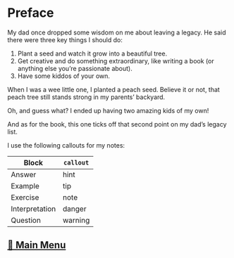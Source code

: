 # Preface

My dad once dropped some wisdom on me about leaving a legacy. He said there were three key things I should do:

1. Plant a seed and watch it grow into a beautiful tree.
2. Get creative and do something extraordinary, like writing a book (or anything else you’re passionate about).
3. Have some kiddos of your own.

When I was a wee little one, I planted a peach seed. Believe it or not, that peach tree still stands strong in my parents’ backyard.

Oh, and guess what? I ended up having two amazing kids of my own!

And as for the book, this one ticks off that second point on my dad’s legacy list.

I use the following callouts for my notes:

**Block**  | `callout`
---|---
Answer | hint
Example | tip
Exercise | note
Interpretation | danger
Question | warning

## [📖 Main Menu](index.html)

